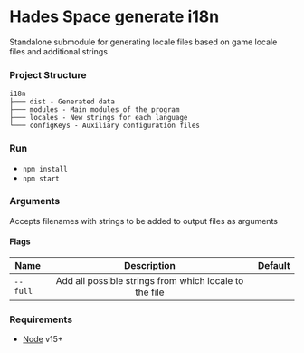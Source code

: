 # Hades Space generate i18n 
Standalone submodule for generating locale files based on game locale files and additional strings

### Project Structure

```text
i18n
├─── dist - Generated data
├─── modules - Main modules of the program
├─── locales - New strings for each language
└─── configKeys - Auxiliary configuration files
```

### Run
- `npm install`
- `npm start`

### Arguments
Accepts filenames with strings to be added to output files as arguments

#### Flags
| Name     |                      Description                       | Default |
|----------|:------------------------------------------------------:|--------:|
| `--full` | Add all possible strings from which locale to the file |         |

### Requirements 
- [Node](https://nodejs.org) v15+
